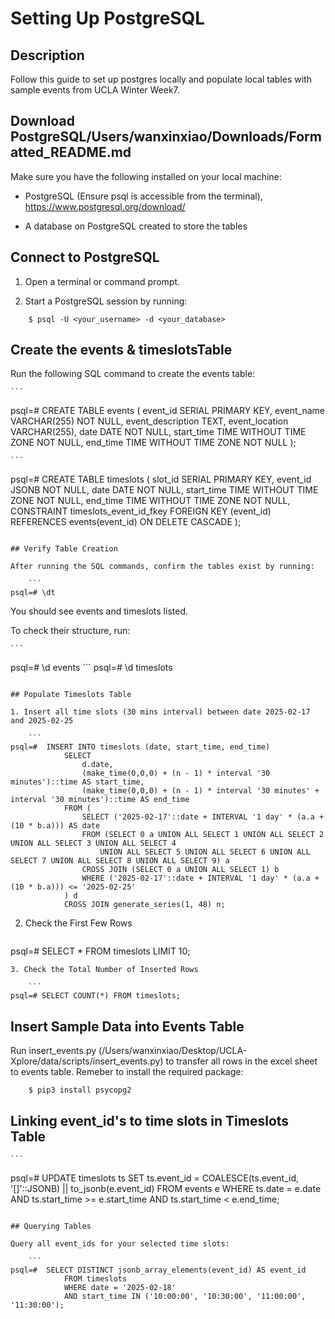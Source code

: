 # Setting Up PostgreSQL

## Description
Follow this guide to set up postgres locally and populate local tables with sample events from UCLA Winter Week7.

## Download PostgreSQL/Users/wanxinxiao/Downloads/Formatted_README.md

Make sure you have the following installed on your local machine:


- PostgreSQL (Ensure psql is accessible from the terminal), https://www.postgresql.org/download/

- A database on PostgreSQL created to store the tables

## Connect to PostgreSQL

1. Open a terminal or command prompt.

2. Start a PostgreSQL session by running:
```
    $ psql -U <your_username> -d <your_database>
```

## Create the events & timeslotsTable
Run the following SQL command to create the events table:
     
    ```
psql=#  CREATE TABLE events (
            event_id SERIAL PRIMARY KEY,
            event_name VARCHAR(255) NOT NULL,
            event_description TEXT,
            event_location VARCHAR(255),
            date DATE NOT NULL,
            start_time TIME WITHOUT TIME ZONE NOT NULL,
            end_time TIME WITHOUT TIME ZONE NOT NULL
            );

    ```
psql=#  CREATE TABLE timeslots (
            slot_id SERIAL PRIMARY KEY,
            event_id JSONB NOT NULL,
            date DATE NOT NULL,
            start_time TIME WITHOUT TIME ZONE NOT NULL,
            end_time TIME WITHOUT TIME ZONE NOT NULL,
            CONSTRAINT timeslots_event_id_fkey FOREIGN KEY (event_id) REFERENCES events(event_id) ON DELETE CASCADE
            );
```         
            
## Verify Table Creation

After running the SQL commands, confirm the tables exist by running:

    ```
psql=# \dt
```
You should see events and timeslots listed.

To check their structure, run:

    ```
psql=# \d events
    ```
psql=# \d timeslots
```

## Populate Timeslots Table

1. Insert all time slots (30 mins interval) between date 2025-02-17 and 2025-02-25

    ```
psql=#  INSERT INTO timeslots (date, start_time, end_time)
            SELECT 
                d.date,
                (make_time(0,0,0) + (n - 1) * interval '30 minutes')::time AS start_time,
                (make_time(0,0,0) + (n - 1) * interval '30 minutes' + interval '30 minutes')::time AS end_time
            FROM (
                SELECT ('2025-02-17'::date + INTERVAL '1 day' * (a.a + (10 * b.a))) AS date
                FROM (SELECT 0 a UNION ALL SELECT 1 UNION ALL SELECT 2 UNION ALL SELECT 3 UNION ALL SELECT 4 
                    UNION ALL SELECT 5 UNION ALL SELECT 6 UNION ALL SELECT 7 UNION ALL SELECT 8 UNION ALL SELECT 9) a
                CROSS JOIN (SELECT 0 a UNION ALL SELECT 1) b
                WHERE ('2025-02-17'::date + INTERVAL '1 day' * (a.a + (10 * b.a))) <= '2025-02-25'
            ) d
            CROSS JOIN generate_series(1, 48) n;
```
2. Check the First Few Rows

    ```
psql=# SELECT * FROM timeslots LIMIT 10;
```
3. Check the Total Number of Inserted Rows

    ```
psql=# SELECT COUNT(*) FROM timeslots;
```

## Insert Sample Data into Events Table

Run insert_events.py (/Users/wanxinxiao/Desktop/UCLA-Xplore/data/scripts/insert_events.py) to transfer all rows in the excel sheet to events table.
Remeber to install the required package:
```
    $ pip3 install psycopg2
```

## Linking event_id's to time slots in Timeslots Table

    ```
psql=#  UPDATE timeslots ts
            SET ts.event_id = COALESCE(ts.event_id, '[]'::JSONB) || to_jsonb(e.event_id)
            FROM events e
            WHERE ts.date = e.date
            AND ts.start_time >= e.start_time 
            AND ts.start_time < e.end_time;
```

## Querying Tables

Query all event_ids for your selected time slots:

    ```
psql=#  SELECT DISTINCT jsonb_array_elements(event_id) AS event_id
            FROM timeslots
            WHERE date = '2025-02-18'
            AND start_time IN ('10:00:00', '10:30:00', '11:00:00', '11:30:00');

```

